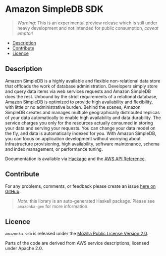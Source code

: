 # Amazon SimpleDB SDK

> _Warning:_ This is an experimental preview release which is still under heavy development and not intended for public consumption, _caveat emptor_!

* [Description](#description)
* [Contribute](#contribute)
* [Licence](#licence)

## Description

Amazon SimpleDB is a highly available and flexible non-relational data store
that offloads the work of database administration. Developers simply store
and query data items via web services requests and Amazon SimpleDB does the
rest. Unbound by the strict requirements of a relational database, Amazon
SimpleDB is optimized to provide high availability and flexibility, with
little or no administrative burden. Behind the scenes, Amazon SimpleDB
creates and manages multiple geographically distributed replicas of your data
automatically to enable high availability and data durability. The service
charges you only for the resources actually consumed in storing your data and
serving your requests. You can change your data model on the fly, and data is
automatically indexed for you. With Amazon SimpleDB, you can focus on
application development without worrying about infrastructure provisioning,
high availability, software maintenance, schema and index management, or
performance tuning.

Documentation is available via [Hackage](http://hackage.haskell.org/package/amazonka-sdb)
and the [AWS API Reference](http://docs.aws.amazon.com/AmazonSimpleDB/latest/DeveloperGuide/SDB_API.html).


## Contribute

For any problems, comments, or feedback please create an issue [here on GitHub](https://github.com/brendanhay/amazonka/issues).

> _Note:_ this library is an auto-generated Haskell package. Please see `amazonka-gen` for more information.


## Licence

`amazonka-sdb` is released under the [Mozilla Public License Version 2.0](http://www.mozilla.org/MPL/).

Parts of the code are derived from AWS service descriptions, licensed under Apache 2.0.
